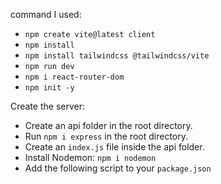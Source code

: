 command I used:
- `npm create vite@latest client`
- `npm install`
- `npm install tailwindcss @tailwindcss/vite`
- `npm run dev`
- `npm i react-router-dom`
- `npm init -y`

Create the server:
- Create an api folder in the root directory.
- Run `npm i express` in the root directory.
- Create an `index.js` file inside the api folder.
- Install Nodemon: `npm i nodemon`
- Add the following script to your `package.json`
